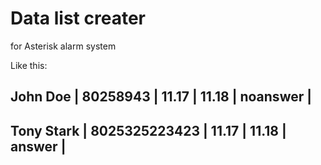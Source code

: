 # Data list creater

for Asterisk alarm system

Like this:

John Doe        	 | 80258943        	 | 11.17           	 | 11.18           	 | noanswer        	 |
-----------------------------------------------------------------------------------------------------
Tony Stark      	 | 8025325223423   	 | 11.17           	 | 11.18           	 | answer          	 |
-----------------------------------------------------------------------------------------------------
